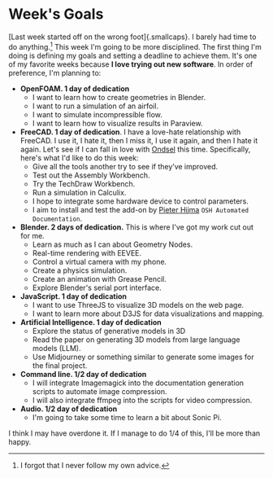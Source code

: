 # Week's Goals

[Last week started off on the wrong foot]{.smallcaps}. I barely had time to do anything.[^101] This week I'm going to be more disciplined. The first thing I'm doing is defining my goals and setting a deadline to achieve them. It's one of my favorite weeks because **I love trying out new software**. In order of preference, I'm planning to:

[^101]: I forgot that I never follow my own advice.

- **OpenFOAM. 1 day of dedication**
  - I want to learn how to create geometries in Blender.
  - I want to run a simulation of an airfoil.
  - I want to simulate incompressible flow.
  - I want to learn how to visualize results in Paraview.
- **FreeCAD. 1 day of dedication**. I have a love-hate relationship with FreeCAD. I use it, I hate it, then I miss it, I use it again, and then I hate it again. Let's see if I can fall in love with [Ondsel](https://ondsel.com) this time. Specifically, here's what I'd like to do this week:
  - Give all the tools another try to see if they’ve improved.
  - Test out the Assembly Workbench.
  - Try the TechDraw Workbench.
  - Run a simulation in Calculix.
  - I hope to integrate some hardware device to control parameters.
  - I aim to install and test the add-on by [Pieter Hijma](https://pieterhijma.net/index.html) `OSH Automated Documentation`.
- **Blender. 2 days of dedication.** This is where I've got my work cut out for me.
  - Learn as much as I can about Geometry Nodes.
  - Real-time rendering with EEVEE.
  - Control a virtual camera with my phone.
  - Create a physics simulation.
  - Create an animation with Grease Pencil.
  - Explore Blender's serial port interface.
- **JavaScript. 1 day of dedication**
  - I want to use ThreeJS to visualize 3D models on the web page.
  - I want to learn more about D3JS for data visualizations and mapping.
- **Artificial Intelligence. 1 day of dedication**
  - Explore the status of generative models in 3D
  - Read the paper on generating 3D models from large language models (LLM).
  - Use Midjourney or something similar to generate some images for the final project.
- **Command line. 1/2 day of dedication**
  - I will integrate Imagemagick into the documentation generation scripts to automate image compression.
  - I will also integrate ffmpeg into the scripts for video compression.
- **Audio. 1/2 day of dedication**
  - I'm going to take some time to learn a bit about Sonic Pi.

I think I may have overdone it. If I manage to do 1/4 of this, I'll be more than happy.

